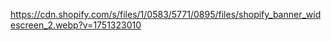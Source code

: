 https://cdn.shopify.com/s/files/1/0583/5771/0895/files/shopify_banner_widescreen_2.webp?v=1751323010

